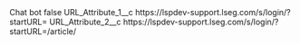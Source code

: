 <?xml version="1.0" encoding="UTF-8"?>
<CustomMetadata xmlns="http://soap.sforce.com/2006/04/metadata" xmlns:xsi="http://www.w3.org/2001/XMLSchema-instance" xmlns:xsd="http://www.w3.org/2001/XMLSchema">
    <label>Chat bot</label>
    <protected>false</protected>
    <values>
        <field>URL_Attribute_1__c</field>
        <value xsi:type="xsd:string">https://lspdev-support.lseg.com/s/login/?startURL=</value>
    </values>
    <values>
        <field>URL_Attribute_2__c</field>
        <value xsi:type="xsd:string">https://lspdev-support.lseg.com/s/login/?startURL=/article/</value>
    </values>
</CustomMetadata>
